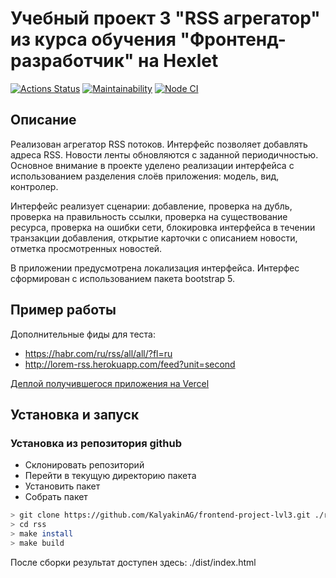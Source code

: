 # Учебный проект 3 "RSS агрегатор" из курса обучения "Фронтенд-разработчик" на Hexlet

[![Actions Status](https://github.com/KalyakinAG/frontend-project-lvl3/workflows/hexlet-check/badge.svg)](https://github.com/KalyakinAG/frontend-project-lvl3/actions)
[![Maintainability](https://api.codeclimate.com/v1/badges/94dbf1ba46e8c03efc70/maintainability)](https://codeclimate.com/github/KalyakinAG/frontend-project-lvl3/maintainability)
[![Node CI](https://github.com/KalyakinAG/frontend-project-lvl3/workflows/Node%20CI/badge.svg)](https://github.com/KalyakinAG/frontend-project-lvl3/actions)

## Описание

Реализован агрегатор RSS потоков. Интерфейс позволяет добавлять адреса RSS. Новости ленты обновляются с заданной периодичностью.
Основное внимание в проекте уделено реализации интерфейса с использованием разделения слоёв приложения: модель, вид, контролер.

Интерфейс реализует сценарии: добавление, проверка на дубль, проверка на правильность ссылки, проверка на существование ресурса, проверка на ошибки сети, блокировка интерфейса в течении транзакции добавления, открытие карточки с описанием новости, отметка просмотренных новостей.

В приложении предусмотрена локализация интерфейса. Интерфес сформирован с использованием пакета bootstrap 5.

## Пример работы

Дополнительные фиды для теста:

- https://habr.com/ru/rss/all/all/?fl=ru
- http://lorem-rss.herokuapp.com/feed?unit=second

[Деплой получившегося приложения на Vercel](https://frontend-project-lvl3-beta-lovat.vercel.app/)

## Установка и запуск

### Установка из репозитория github

- Склонировать репозиторий
- Перейти в текущую директорию пакета
- Установить пакет
- Собрать пакет

```bash
> git clone https://github.com/KalyakinAG/frontend-project-lvl3.git ./rss
> cd rss
> make install
> make build
```

После сборки результат доступен здесь: ./dist/index.html
